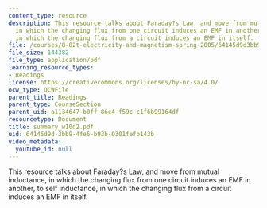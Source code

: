 ```yaml
---
content_type: resource
description: This resource talks about Faraday?s Law, and move from mutual inductance,
  in which the changing flux from one circuit induces an EMF in another, to self inductance,
  in which the changing flux from a circuit induces an EMF in itself.
file: /courses/8-02t-electricity-and-magnetism-spring-2005/64145d9d3bb94fe6b93b0301fefb143b_summary_w10d2.pdf
file_size: 144382
file_type: application/pdf
learning_resource_types:
- Readings
license: https://creativecommons.org/licenses/by-nc-sa/4.0/
ocw_type: OCWFile
parent_title: Readings
parent_type: CourseSection
parent_uid: a1134647-b0ff-86e4-f59c-c1f6b99164df
resourcetype: Document
title: summary_w10d2.pdf
uid: 64145d9d-3bb9-4fe6-b93b-0301fefb143b
video_metadata:
  youtube_id: null
---
```

This resource talks about Faraday?s Law, and move from mutual inductance, in which the changing flux from one circuit induces an EMF in another, to self inductance, in which the changing flux from a circuit induces an EMF in itself.